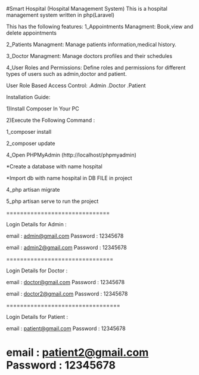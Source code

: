 #Smart Hospital (Hospital Management System) 
This is a hospital management system written in php(Laravel)

This has the following features:
1_Appointments Managment: Book,view and delete appointments

2_Patients Managment: Manage patients information,medical history.

3_Doctor Managment: Manage doctors profiles and their schedules

4_User Roles and Permissions: Define roles and permissions for different types of users such as admin,doctor and patient.

User Role Based Access Control: 
.Admin 
.Doctor 
.Patient


Installation Guide: 

1)Install Composer In Your PC

2)Execute the Following Command :

1_composer install

2_composer update

4_Open PHPMyAdmin (http://localhost/phpmyadmin)

  *Create a database with name hospital

  *Import db with name hospital in DB FILE in project

4_php artisan migrate

5_php artisan serve to run the project

==============================

Login Details for Admin : 

email : admin@gmail.com 
Password : 12345678

email : admin2@gmail.com 
Password : 12345678

===============================

Login Details for Doctor : 

email : doctor@gmail.com 
Password : 12345678

email : doctor2@gmail.com 
Password : 12345678

=================================

Login Details for Patient : 

email : patient@gmail.com 
Password : 12345678

email : patient2@gmail.com 
Password : 12345678
=================================




